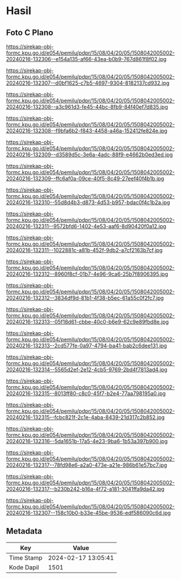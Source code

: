 # Hasil

## Foto C Plano

https://sirekap-obj-formc.kpu.go.id/e054/pemilu/pdpr/15/08/04/20/05/1508042005002-20240216-132306--e154a135-af66-43ea-b0b9-767d861f8f02.jpg

https://sirekap-obj-formc.kpu.go.id/e054/pemilu/pdpr/15/08/04/20/05/1508042005002-20240216-132307--d0bf1625-c7b5-4697-9304-8182137cd932.jpg

https://sirekap-obj-formc.kpu.go.id/e054/pemilu/pdpr/15/08/04/20/05/1508042005002-20240216-132308--a3c961d3-fe45-44bc-8fb9-84f40ef7d835.jpg

https://sirekap-obj-formc.kpu.go.id/e054/pemilu/pdpr/15/08/04/20/05/1508042005002-20240216-132308--f9bfa6b2-f843-4458-a46a-152412fe824e.jpg

https://sirekap-obj-formc.kpu.go.id/e054/pemilu/pdpr/15/08/04/20/05/1508042005002-20240216-132309--d3589d5c-3e6a-4adc-88f9-e4662b0ed3ed.jpg

https://sirekap-obj-formc.kpu.go.id/e054/pemilu/pdpr/15/08/04/20/05/1508042005002-20240216-132309--ffc6af0a-09ce-40f5-8c49-27eef40f4b1b.jpg

https://sirekap-obj-formc.kpu.go.id/e054/pemilu/pdpr/15/08/04/20/05/1508042005002-20240216-132310--55d8d4b3-d873-4d53-b957-bdac0f4c1b2a.jpg

https://sirekap-obj-formc.kpu.go.id/e054/pemilu/pdpr/15/08/04/20/05/1508042005002-20240216-132311--9572bfd6-1402-4e53-aaf6-8d90420f0a12.jpg

https://sirekap-obj-formc.kpu.go.id/e054/pemilu/pdpr/15/08/04/20/05/1508042005002-20240216-132311--1022881c-a81b-452f-9db2-a7cf2163b7cf.jpg

https://sirekap-obj-formc.kpu.go.id/e054/pemilu/pdpr/15/08/04/20/05/1508042005002-20240216-132312--8960f8cf-01b7-4e96-9ca6-25b7f8906395.jpg

https://sirekap-obj-formc.kpu.go.id/e054/pemilu/pdpr/15/08/04/20/05/1508042005002-20240216-132312--3834df9d-81b1-4f38-b5ec-61a55c0f2fc7.jpg

https://sirekap-obj-formc.kpu.go.id/e054/pemilu/pdpr/15/08/04/20/05/1508042005002-20240216-132313--05f18d61-cbbe-40c0-b6e9-62c9e89fbd8e.jpg

https://sirekap-obj-formc.kpu.go.id/e054/pemilu/pdpr/15/08/04/20/05/1508042005002-20240216-132313--2cd577fe-0a97-4794-ba41-bab2c6dee131.jpg

https://sirekap-obj-formc.kpu.go.id/e054/pemilu/pdpr/15/08/04/20/05/1508042005002-20240216-132314--5565d2ef-2e12-4cb5-9769-2bd4f7813ad4.jpg

https://sirekap-obj-formc.kpu.go.id/e054/pemilu/pdpr/15/08/04/20/05/1508042005002-20240216-132315--8013ff80-c8c0-45f7-b2e4-77aa798195a0.jpg

https://sirekap-obj-formc.kpu.go.id/e054/pemilu/pdpr/15/08/04/20/05/1508042005002-20240216-132315--fcbc821f-2c1e-4aba-8439-21d317c2b852.jpg

https://sirekap-obj-formc.kpu.go.id/e054/pemilu/pdpr/15/08/04/20/05/1508042005002-20240216-132316--5da1651b-17a5-4e23-9ba6-1b53a397b900.jpg

https://sirekap-obj-formc.kpu.go.id/e054/pemilu/pdpr/15/08/04/20/05/1508042005002-20240216-132317--78fd98e6-a2a0-473e-a21e-986b61e57bc7.jpg

https://sirekap-obj-formc.kpu.go.id/e054/pemilu/pdpr/15/08/04/20/05/1508042005002-20240216-132317--b230b242-b16a-4f72-a181-3041ffa9da42.jpg

https://sirekap-obj-formc.kpu.go.id/e054/pemilu/pdpr/15/08/04/20/05/1508042005002-20240216-132307--158c10b0-b33e-45be-9536-edf586090c6d.jpg


## Metadata

| Key        | Value               |
| ---------- | ------------------- |
| Time Stamp | 2024-02-17 13:05:41 |
| Kode Dapil | 1501                |




